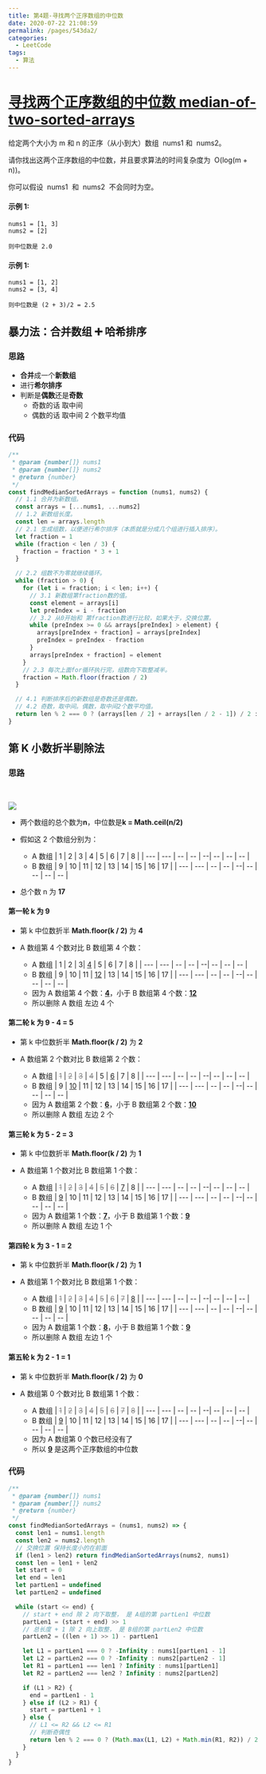 ```yaml
---
title: 第4题-寻找两个正序数组的中位数
date: 2020-07-22 21:08:59
permalink: /pages/543da2/
categories:
  - LeetCode
tags:
  - 算法
---
```


# [寻找两个正序数组的中位数 median-of-two-sorted-arrays](https://leetcode-cn.com/problems/median-of-two-sorted-arrays/)

给定两个大小为 m 和 n 的正序（从小到大）数组  nums1 和  nums2。

请你找出这两个正序数组的中位数，并且要求算法的时间复杂度为  O(log(m + n))。

你可以假设  nums1  和  nums2  不会同时为空。

#### 示例 1:

```
nums1 = [1, 3]
nums2 = [2]

则中位数是 2.0
```

#### 示例 1:

```
nums1 = [1, 2]
nums2 = [3, 4]

则中位数是 (2 + 3)/2 = 2.5
```

<!-- more -->

## 暴力法：合并数组 ➕ 哈希排序

### 思路

- **合并**成一个**新数组**
- 进行**希尔排序**
- 判断是**偶数**还是**奇数**
  - 奇数的话 取中间
  - 偶数的话 取中间 2 个数平均值

### 代码

```JavaScript
/**
 * @param {number[]} nums1
 * @param {number[]} nums2
 * @return {number}
 */
const findMedianSortedArrays = function (nums1, nums2) {
  // 1.1 合并为新数组。
  const arrays = [...nums1, ...nums2]
  // 1.2 新数组长度。
  const len = arrays.length
  // 2.1 生成组数，以便进行希尔排序（本质就是分成几个组进行插入排序）。
  let fraction = 1
  while (fraction < len / 3) {
    fraction = fraction * 3 + 1
  }

  // 2.2 组数不为零就继续循环。
  while (fraction > 0) {
    for (let i = fraction; i < len; i++) {
      // 3.1 新数组第fraction数的值。
      const element = arrays[i]
      let preIndex = i - fraction
      // 3.2 从0开始和 第fraction数进行比较，如果大于，交换位置。
      while (preIndex >= 0 && arrays[preIndex] > element) {
        arrays[preIndex + fraction] = arrays[preIndex]
        preIndex = preIndex - fraction
      }
      arrays[preIndex + fraction] = element
    }
    // 2.3 每次上面for循环执行完，组数向下取整减半。
    fraction = Math.floor(fraction / 2)
  }

  // 4.1 判断排序后的新数组是奇数还是偶数。
  // 4.2 奇数，取中间。偶数，取中间2个数平均值。
  return len % 2 === 0 ? (arrays[len / 2] + arrays[len / 2 - 1]) / 2 : arrays[(len - 1) / 2]
}
```

## 第 K 小数折半剔除法

### 思路


<img style="margin: 30px 0 0;" src="https://cdn.jsdelivr.net/gh/xiaojun996/CDN/images/leetcode/1600781682790.png" />

- 两个数组的总个数为**n**，中位数是**k = Math.ceil(n/2)**
- 假如这 2 个数组分别为：

  - A 数组
    | 1 | 2 | 3 | 4 | 5 | 6 | 7 | 8 |
    | --- | --- | -- | -- | --| -- | -- | -- |
  - B 数组
    | 9 | 10 | 11 | 12 | 13 | 14 | 15 | 16 | 17 |
    | --- | --- | -- | -- | --| -- | -- | -- | -- |

- 总个数 n 为 **17**
#### 第一轮 k 为 9

  - 第 k 中位数折半 **Math.floor(k / 2)** 为 **4**
  - A 数组第 4 个数对比 B 数组第 4 个数：

    - A 数组
      | 1 | 2 | 3| <u>4</u> | 5 | 6 | 7 | 8 |
      | --- | --- | -- | -- | --| -- | -- | -- |
    - B 数组
      | 9 | 10 | 11 | <u>12</u> | 13 | 14 | 15 | 16 | 17 |
      | --- | --- | -- | -- | --| -- | -- | -- | -- |
    - 因为 A 数组第 4 个数：**<u>4</u>**，小于 B 数组第 4 个数：**<u>12</u>**
    - 所以删除 A 数组 左边 4 个

#### 第二轮 k 为 9 - 4 = 5

  - 第 k 中位数折半 **Math.floor(k / 2)** 为 **2**
  - A 数组第 2 个数对比 B 数组第 2 个数：

    - A 数组
      | <font color=grey>~~1~~</font> | <font color=grey>~~2~~</font> | <font color=grey>~~3~~</font> | <font color=grey>~~4~~</font> | 5 | <u>6</u> | 7 | 8 |
      | --- | --- | -- | -- | --| -- | -- | -- |
    - B 数组
      | 9 | <u>10</u> | 11 | 12 | 13 | 14 | 15 | 16 | 17 |
      | --- | --- | -- | -- | --| -- | -- | -- | -- |
    - 因为 A 数组第 2 个数：**<u>6</u>**，小于 B 数组第 2 个数：**<u>10</u>**
    - 所以删除 A 数组 左边 2 个

#### 第三轮 k 为 5 - 2 = 3

  - 第 k 中位数折半 **Math.floor(k / 2)** 为 **1**
  - A 数组第 1 个数对比 B 数组第 1 个数：

    - A 数组
      | <font color=grey>~~1~~</font> | <font color=grey>~~2~~</font> | <font color=grey>~~3~~</font> | <font color=grey>~~4~~</font> | <font color=grey>~~5~~</font> | <font color=grey>~~6~~</font> | <u>7</u> | 8 |
      | --- | --- | -- | -- | --| -- | -- | -- |
    - B 数组
      | <u>9</u> | 10 | 11 | 12 | 13 | 14 | 15 | 16 | 17 |
      | --- | --- | -- | -- | --| -- | -- | -- | -- |
    - 因为 A 数组第 1 个数：**<u>7</u>**，小于 B 数组第 1 个数：**<u>9</u>**
    - 所以删除 A 数组 左边 1 个

#### 第四轮 k 为 3 - 1 = 2

  - 第 k 中位数折半 **Math.floor(k / 2)** 为 **1**
  - A 数组第 1 个数对比 B 数组第 1 个数：

    - A 数组
      | <font color=grey>~~1~~</font> | <font color=grey>~~2~~</font> | <font color=grey>~~3~~</font> | <font color=grey>~~4~~</font> | <font color=grey>~~5~~</font> | <font color=grey>~~6~~</font> | <font color=grey>~~7~~</font> | <u>8</u> |
      | --- | --- | -- | -- | --| -- | -- | -- |
    - B 数组
      | <u>9</u> | 10 | 11 | 12 | 13 | 14 | 15 | 16 | 17 |
      | --- | --- | -- | -- | --| -- | -- | -- | -- |
    - 因为 A 数组第 1 个数：**<u>8</u>**，小于 B 数组第 1 个数：**<u>9</u>**
    - 所以删除 A 数组 左边 1 个

#### 第五轮 k 为 2 - 1 = 1

  - 第 k 中位数折半 **Math.floor(k / 2)** 为 **0**
  - A 数组第 0 个数对比 B 数组第 1 个数：

    - A 数组
      | <font color=grey>~~1~~</font> | <font color=grey>~~2~~</font> | <font color=grey>~~3~~</font> | <font color=grey>~~4~~</font> | <font color=grey>~~5~~</font> | <font color=grey>~~6~~</font> | <font color=grey>~~7~~</font> | <font color=grey>~~8~~</font> |
      | --- | --- | -- | -- | --| -- | -- | -- |
    - B 数组
      | <u>9</u> | 10 | 11 | 12 | 13 | 14 | 15 | 16 | 17 |
      | --- | --- | -- | -- | --| -- | -- | -- | -- |
    - 因为 A 数组第 0 个数已经没有了
    - 所以 **<u>9</u>** 是这两个正序数组的中位数

### 代码

```JavaScript
/**
 * @param {number[]} nums1
 * @param {number[]} nums2
 * @return {number}
 */
const findMedianSortedArrays = (nums1, nums2) => {
  const len1 = nums1.length
  const len2 = nums2.length
  // 交换位置 保持长度小的在前面
  if (len1 > len2) return findMedianSortedArrays(nums2, nums1)
  const len = len1 + len2
  let start = 0
  let end = len1
  let partLen1 = undefined
  let partLen2 = undefined

  while (start <= end) {
    // start + end 除 2 向下取整， 是 A组的第 partLen1 中位数
    partLen1 = (start + end) >> 1
    // 总长度 + 1 除 2 向上取整， 是 B组的第 partLen2 中位数
    partLen2 = ((len + 1) >> 1) - partLen1

    let L1 = partLen1 === 0 ? -Infinity : nums1[partLen1 - 1]
    let L2 = partLen2 === 0 ? -Infinity : nums2[partLen2 - 1]
    let R1 = partLen1 === len1 ? Infinity : nums1[partLen1]
    let R2 = partLen2 === len2 ? Infinity : nums2[partLen2]

    if (L1 > R2) {
      end = partLen1 - 1
    } else if (L2 > R1) {
      start = partLen1 + 1
    } else {
      // L1 <= R2 && L2 <= R1
      // 判断奇偶性
      return len % 2 === 0 ? (Math.max(L1, L2) + Math.min(R1, R2)) / 2 : Math.max(L1, L2)
    }
  }
}
```